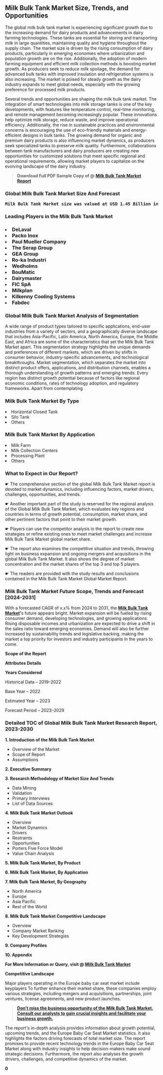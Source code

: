 <p> <h2>Milk Bulk Tank Market Size, Trends, and Opportunities</h2><p>The global milk bulk tank market is experiencing significant growth due to the increasing demand for dairy products and advancements in dairy farming technologies. These tanks are essential for storing and transporting milk in large quantities, maintaining quality and hygiene throughout the supply chain. The market size is driven by the rising consumption of dairy products, particularly in emerging economies where urbanization and population growth are on the rise. Additionally, the adoption of modern farming equipment and efficient milk collection methods is boosting market growth. As producers seek to reduce milk spoilage, the demand for advanced bulk tanks with improved insulation and refrigeration systems is also increasing. The market is poised for steady growth as the dairy industry expands to meet global needs, especially with the growing preference for processed milk products.<p>Several trends and opportunities are shaping the milk bulk tank market. The integration of smart technologies into milk storage tanks is one of the key developments, with features like temperature control, real-time monitoring, and remote management becoming increasingly popular. These innovations help optimize milk storage, reduce waste, and improve operational efficiency. Additionally, the rise in sustainable practices and environmental concerns is encouraging the use of eco-friendly materials and energy-efficient designs in bulk tanks. The growing demand for organic and premium dairy products is also influencing market dynamics, as producers seek specialized tanks to preserve milk quality. Furthermore, collaborations between tank manufacturers and dairy producers are creating new opportunities for customized solutions that meet specific regional and operational requirements, allowing market players to capitalize on the evolving landscape of the dairy industry.</p><blockquote id="" class=""><strong>Download Full PDF Sample Copy of @&nbsp;<a href="https://www.verifiedmarketreports.com/download-sample/?rid=419782&utm_source=GitHub-feb&utm_medium=260" target="_blank">Milk Bulk Tank Market Report</a>&nbsp;&nbsp;</strong></blockquote><h3 id="" class=""><strong>Global&nbsp;Milk Bulk Tank Market Size And Forecast</strong></h3><pre class="reader-text-block__code-block"><strong>Milk Bulk Tank Market size was valued at USD 1.45 Billion in 2022 and is projected to reach USD 2.20 Billion by 2030, growing at a CAGR of 5.4% from 2024 to 2030.</strong></pre><h3 id="" class="">Leading Players in the&nbsp;Milk Bulk Tank Market</h3><h3 class=""></Li><Li>DeLaval</Li><Li> Packo Inox</Li><Li> Paul Mueller Company</Li><Li> The Serap Group</Li><Li> GEA Group</Li><Li> Ro-ka Industri</Li><Li> Wedholms</Li><Li> BouMatic</Li><Li> Dairymaster</Li><Li> FIC SpA</Li><Li> Milkplan</Li><Li> Kilkenny Cooling Systems</Li><Li> Fabdec</h3><h3 id="" class="">Global&nbsp;Milk Bulk Tank Market Analysis of Segmentation</h3><p id="" class="">A wide range of product types tailored to specific applications, end-user industries from a variety of sectors, and a geographically diverse landscape that includes Asia-Pacific, Latin America, North America, Europe, the Middle East, and Africa are some of the characteristics that set the Milk Bulk Tank Market apart. This segmentation strategy highlights the unique demands and preferences of different markets, which are driven by shifts in consumer behavior, industry-specific advancements, and technological breakthroughs. Market segmentation, which separates the market into distinct product offers, applications, and distribution channels, enables a thorough understanding of growth patterns and emerging trends. Every region has distinct growth potential because of factors like regional economic conditions, rates of technology adoption, and regulatory frameworks. Apart from contemplating</p><h3 id="" class="">Milk Bulk Tank Market&nbsp;By Type</h3><p></Li><Li>Horizontal Closed Tank</Li><Li> Silo Tank</Li><Li> Others</p><div class="" data-test-id=""><h3 id="" class="">Milk Bulk Tank Market&nbsp;By Application</h3></div><p class=""></Li><Li>Milk Farm</Li><Li> Milk Collection Centers</Li><Li> Processing Plant</Li><Li> Others</p><div class="" data-test-id=""><h3><span class="">What to Expect in Our Report?</span></h3></div><div class="" data-test-id=""><p><span class="">☛ The comprehensive section of the global Milk Bulk Tank Market report is devoted to market dynamics, including influencing factors, market drivers, challenges, opportunities, and trends.</span></p></div><div class="" data-test-id=""><p><span class="">☛ Another important part of the study is reserved for the regional analysis of the Global Milk Bulk Tank Market, which evaluates key regions and countries in terms of growth potential, consumption, market share, and other pertinent factors that point to their market growth.</span></p></div><div class="" data-test-id=""><p><span class="">☛ Players can use the competitor analysis in the report to create new strategies or refine existing ones to meet market challenges and increase Milk Bulk Tank Market global market share.</span></p></div><div class="" data-test-id=""><p><span class="">☛ The report also examines the competitive situation and trends, throwing light on business expansion and ongoing mergers and acquisitions in the global Milk Bulk Tank Market. It also shows the degree of market concentration and the market shares of the top 3 and top 5 players.</span></p></div><div class="" data-test-id=""><p><span class="">☛ The readers are provided with the study results and conclusions contained in the Milk Bulk Tank Market Global Market Report.</span></p></div><div class="" data-test-id=""><h3><span class="">Milk Bulk Tank Market Future Scope, Trends and Forecast [2024-2031]</span></h3></div><div class="" data-test-id=""><p><span class="">With a forecasted CAGR of x.x% from 2024 to 2031, the <strong><a href="https://www.verifiedmarketreports.com/download-sample/?rid=419782&utm_source=GitHub-feb&utm_medium=260" target="_blank">Milk Bulk Tank Market</a>'</strong>s future appears bright. Market expansion will be fueled by rising consumer demand, developing technologies, and growing applications. Rising disposable incomes and urbanization are expected to drive a shift in the sales ratio toward emerging economies. Demand will also be further increased by sustainability trends and legislative backing, making the market a top priority for investors and industry participants in the years to come.</span></p><p id="ember66" class="ember-view reader-text-block__paragraph"><strong>Scope of the Report</strong></p><p id="ember67" class="ember-view reader-text-block__paragraph"><strong>Attributes Details</strong></p><p id="ember68" class="ember-view reader-text-block__paragraph"><strong>Years Considered</strong></p><p id="ember69" class="ember-view reader-text-block__paragraph">Historical Data &ndash; 2019&ndash;2022</p><p id="ember70" class="ember-view reader-text-block__paragraph">Base Year &ndash; 2022</p><p id="ember71" class="ember-view reader-text-block__paragraph">Estimated Year &ndash; 2023</p><p id="ember72" class="ember-view reader-text-block__paragraph">Forecast Period &ndash; 2023&ndash;2029</p></div><h3 id="" class="">Detailed TOC of Global Milk Bulk Tank Market Research Report, 2023-2030</h3><p id="" class=""><strong>1. Introduction of the Milk Bulk Tank Market</strong></p><ul><li>Overview of the Market</li><li>Scope of Report</li><li>Assumptions</li></ul><p id="" class=""><strong>2. Executive Summary</strong></p><p id="" class=""><strong>3. Research Methodology of Market Size And Trends</strong></p><ul><li>Data Mining</li><li>Validation</li><li>Primary Interviews</li><li>List of Data Sources</li></ul><p id="" class=""><strong>4. Milk Bulk Tank Market Outlook</strong></p><ul><li>Overview</li><li>Market Dynamics</li><li>Drivers</li><li>Restraints</li><li>Opportunities</li><li>Porters Five Force Model</li><li>Value Chain Analysis</li></ul><p id="" class=""><strong>5. Milk Bulk Tank Market, By Product</strong></p><p id="" class=""><strong>6. Milk Bulk Tank Market, By Application</strong></p><p id="" class=""><strong>7. Milk Bulk Tank Market, By Geography</strong></p><ul><li>North America</li><li>Europe</li><li>Asia Pacific</li><li>Rest of the World</li></ul><p id="" class=""><strong>8. Milk Bulk Tank Market Competitive Landscape</strong></p><ul><li>Overview</li><li>Company Market Ranking</li><li>Key Development Strategies</li></ul><p id="" class=""><strong>9. Company Profiles</strong></p><p id="" class=""><strong>10. Appendix</strong></p><p><strong>For More Information or Query, visit&nbsp;@ <a href="https://www.verifiedmarketreports.com/product/milk-bulk-tank-market/" target="_blank">Milk Bulk Tank Market</a></strong></p><p id="ember61" class="ember-view reader-text-block__paragraph"><strong>Competitive Landscape</strong></p><p id="ember62" class="ember-view reader-text-block__paragraph">Major players operating in the Europe baby car seat market include keyplayers To further enhance their market share, these companies employ various strategies, including mergers and acquisitions, partnerships, joint ventures, license agreements, and new product launches.</p><blockquote id="ember63" class="ember-view reader-text-block__blockquote"><strong><a href="https://www.verifiedmarketreports.com/download-sample/?rid=419782&utm_source=GitHub-feb&utm_medium=260" target="_blank">Don&rsquo;t miss the business opportunity of the Milk Bulk Tank Market. Consult our analysts to gain crucial insights and facilitate your business growth.</a></strong></blockquote><p id="ember64" class="ember-view reader-text-block__paragraph">The report's in-depth analysis provides information about growth potential, upcoming trends, and the Europe Baby Car Seat Market statistics. It also highlights the factors driving forecasts of total market size. The report promises to provide recent technology trends in the Europe Baby Car Seat Market along with industry insights to help decision-makers make sound strategic decisions. Furthermore, the report also analyses the growth drivers, challenges, and competitive dynamics of the market.</p><p class="ember-view reader-text-block__paragraph"><strong>0</strong></p>
